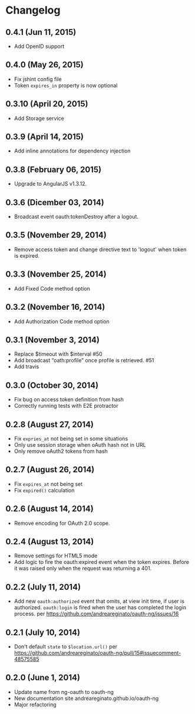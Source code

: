 # Changelog

## 0.4.1 (Jun 11, 2015)

* Add OpenID support

## 0.4.0 (May 26, 2015)

* Fix jshint config file
* Token `expires_in` property is now optional

## 0.3.10 (April 20, 2015)

* Add Storage service

## 0.3.9 (April 14, 2015)

* Add inline annotations for dependency injection

## 0.3.8 (February 06, 2015)

* Upgrade to AngularJS v1.3.12.

## 0.3.6 (Dicember 03, 2014)

* Broadcast event oauth:tokenDestroy after a logout.

## 0.3.5 (November 29, 2014)

* Remove access token and change directive text to 'logout' when token is expired.

## 0.3.3 (November 25, 2014)

* Add Fixed Code method option

## 0.3.2 (November 16, 2014)

* Add Authorization Code method option

## 0.3.1 (November 3, 2014)

* Replace $timeout with $interval #50
* Add broadcast “oath:profile” once profile is retrieved. #51
* Add travis

## 0.3.0 (October 30, 2014)

* Fix bug on access token definition from hash
* Correctly running tests with E2E protractor

## 0.2.8 (August 27, 2014)

* Fix `expries_at` not being set in some situations
* Only use session storage when oAuth hash not in URL
* Only remove oAuth2 tokens from hash

## 0.2.7 (August 26, 2014)

* Fix `expires_at` not being set
* Fix `expired()` calculation

## 0.2.6 (August 14, 2014)

* Remove encoding for OAuth 2.0 scope.

## 0.2.4 (August 13, 2014)

* Remove settings for HTML5 mode
* Add logic to fire the oauth:expired event when the token expires. Before it was raised
only when the request was returning a 401.

## 0.2.2 (July 11, 2014)

* Add new `oauth:authorized` event that omits, at view init time, if user is authorized.
`oauth:login` is fired when the user has completed the login process.
per https://github.com/andreareginato/oauth-ng/issues/16


## 0.2.1 (July 10, 2014)

* Don't default `state` to `$location.url()` per https://github.com/andreareginato/oauth-ng/pull/15#issuecomment-48575585

## 0.2.0 (June 1, 2014)

* Update name from ng-oauth to oauth-ng
* New documentation site andreareginato.github.io/oauth-ng
* Major refactoring
